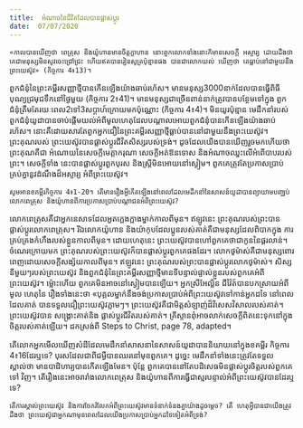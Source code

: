 ```yaml
---
title:  អំណាចនៃជីវិតដែលបានផ្លាស់ប្តូរ
date:  07/07/2020
---
```


`«កាលបានឃើញថា ពេត្រុស និងយ៉ូហានមានចិត្តក្លាហាន នោះពួកលោកទាំងនោះក៏មានសេចក្តី អស្ចារ្យ ដោយដឹងថា គេជាមនុស្សមិនសូវចេះជ្រៅជ្រះ ហើយឥតបានរៀនសូត្រប៉ុន្មានផង បានជាលោកយល់ ឃើញថា គេធ្លាប់នៅជាមួយនឹងព្រះយេស៊ូវ» (កិច្ចការ 4៖13)។`

ពួកជំនុំនៃព្រះគម្ពីរសញ្ញាថ្មីបានកើនឡើងយ៉ាងឆាប់រហ័ស។ មានមនុស្ស3000នាក់ដែលបានធ្វើពិធីបុណ្យជ្រមុជទឹកនៅថ្ងៃមួយ (កិច្ចការ 2៖41)។ មានមនុស្សជាច្រើនពាន់នាក់ត្រូវបានបន្ថែមទៅក្នុង ពួកជំនុំត្រឹមតែរយៈពេល2ទៅ3សប្តាហ៍ក្រោយមកប៉ុណ្ណោះ (កិច្ចការ 4៖4)។ មិនយូរប៉ុន្មាន មេដឹកនាំរបស់ ពួកជំនុំយូដាបានចាប់ផ្តើមយល់អំពីមូលហេតុដែលបណ្តាលអោយពួកជំនុំបានកើនឡើងយ៉ាងឆាប់រហ័ស។ នោះគឺដោយសារតែពួកអ្នកជឿនៃព្រះគម្ពីរសញ្ញាថ្មីធ្លាប់បាននៅជាមួយនឹងព្រះយេស៊ូវ។ ព្រះគុណរបស់ ព្រះយេស៊ូវបានផ្លាស់ប្តូរជីវិតសិស្សរបស់ទ្រង់។ ដូចដែលយើងបានឃើញរួចមកហើយថា ព្រះគុណគឺជា អំណោយនៃសេចក្តីមេត្តាករុណា សេចក្តីអត់ឱនទោស និងអំណាចឈ្នះលើអំពើបាបរបស់ព្រះ។ សេចក្តីទាំង នេះបានផ្លាស់ប្តូរពួកបុរស និងស្ត្រីមិនអោយនៅស្ងៀម។ ពួកគេត្រូវតែប្រកាសប្រាប់គ្រប់គ្នានូវដំណឹងដ៏អស្ចារ្យ អំពីព្រះយេស៊ូវ។

`សូមអានខគម្ពីរកិច្ចការ 4៖1-20។ តើមានរឿងអ្វីកើតឡើងនៅពេលដែលមេដឹកនាំនៃសាសន៍យូដាបានព្យាយាមបពា្ឈប់លោកពេត្រុស និងយ៉ូហានពីការប្រកាសប្រាប់បណ្តាជនអំពីព្រះយេស៊ូវ?`

លោកពេត្រុសគឺជាអ្នកនេសាទដែលអួតក្អេងក្អាងម្នាក់កាលពីមុន។ ឥឡូវនេះ ព្រះគុណរបស់ព្រះបានផ្លាស់ប្តូរលោកពេត្រុស។ រីឯលោកយ៉ូហាន និងយ៉ាកុបដែលប្អូនរបស់គាត់គឺជាមនុស្សដែលពិបាកក្នុង ការគ្រប់គ្រងកំហឹងរបស់ខ្លួនកាលពីមុន។ ដោយហេតុនេះ ព្រះយេស៊ូវបានហៅពួកគេថាជាកូននៃផ្គរលាន់។ ចំណេរក្រោយមក ព្រះគុណរបស់ព្រះយេស៊ូវក៏បានផ្លាស់ប្តូរពួកគេផងដែរ។ លោកថូម៉ាស់គឺជាមនុស្សពោរ ពេញដោយសេចក្តីសង្ស័យកាលពីមុន។ ឥឡូវនេះ ព្រះគុណរបស់ព្រះបានផ្លាស់ប្តូរលោកថូម៉ាស់។ សិស្ស នីមួយៗរបស់ព្រះយេស៊ូវ និងពួកជំនុំនៃព្រះគម្ពីរសញ្ញាថ្មីមានទីបន្ទាល់ផ្ទាល់ខ្លួនរបស់ពួកគេអំពីព្រះយេស៊ូវ។ ម៉្លោះហើយ ពួកគេមិនអាចនៅស្ងៀមបានឡើយ។ អ្នកស្រីអែល្លិន ជីវ៉ៃត៍បានបកស្រាយអំពីមូល ហេតុនៃ រឿងទាំងនេះថា «បុគ្គលម្នាក់នឹងចង់ប្រកាសប្រាប់អំពីព្រះយេស៊ូវទៅកាន់អ្នកដទៃ នៅពេលដែលគាត់ បានទទួលជឿព្រះយេស៊ូវភ្លាមៗ។ ព្រះយេស៊ូវគឺជាមិត្តសំឡាញ់ដ៏វិសេសវិសាលរបស់គាត់។ ព្រះយេស៊ូវបាន សង្គ្រោះគាត់និង ផ្លាស់ប្តូរជីវិតរបស់គាត់។ គ្រីស្ទានពុំអាចលាក់សេចក្តីពិតនេះទុកនៅក្នុងចិត្តរបស់គាត់ឡើយ។ ដកស្រង់ពី Steps to Christ, page 78, adapted។

តើលោកអ្នកមើលឃើញសំដីដែលមេដឹកនាំសាសនានៃសាសន៍យូដាបាននិយាយនៅក្នុងខគម្ពីរ កិច្ចការ 4៖16ដែរឬទេ? បុរសដែលជាពីជម្ងឺបានឈរនៅមុខពួកគេ។ ដូច្នេះ មេដឹកនាំទាំងនេះត្រូវតែទទួល ស្គាល់ថា មានបាដិហារ្យបានកើតឡើងមែន។ ប៉ុន្តែ ពួកគេបាននៅតែបដិសេធមិនផ្លាស់ប្តូរចិត្តរបស់ពួកគេទៅ វិញ។ តើរឿងនេះអាចរារាំងលោកពេត្រុស និងយ៉ូហានពីការធ្វើជាស្មរបន្ទាល់អំពីព្រះយេស៊ូវបានដែរឬទេ?

`តើការស្គាល់ព្រះយេស៊ូវ និងការចែករំលែកអំពីព្រះយេស៊ូវមានទំនាក់ទំនងគ្នាយ៉ាងដូចម្តេច? តើ ហេតុអ្វីបានជាយើងត្រូវដឹងថា ព្រះយេស៊ូជាអ្នកណាមុនពេលដែលយើងប្រកាសប្រាប់អ្នកដទៃទៀតអំពីទ្រង់?`